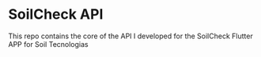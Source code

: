 # SoilCheck API

This repo contains the core of the API I developed for the SoilCheck Flutter APP for Soil Tecnologias
